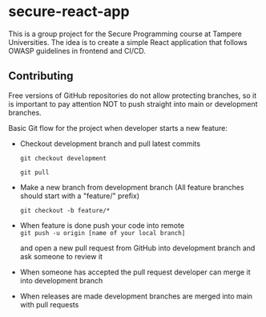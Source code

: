# secure-react-app
This is a group project for the Secure Programming course at Tampere Universities. The idea is to create a simple React application that follows OWASP guidelines in frontend and CI/CD.

## Contributing

Free versions of GitHub repositories do not allow protecting branches, so it is important to pay attention NOT to push straight into main or development branches.

Basic Git flow for the project when developer starts a new feature:

- Checkout development branch and pull latest commits

  `git checkout development`

  `git pull`

- Make a new branch from development branch (All feature branches should start with a "feature/" prefix)

  `git checkout -b feature/*`

- When feature is done push your code into remote  
   `git push -u origin [name of your local branch]`

  and open a new pull request from GitHub into development branch and ask someone to review it

- When someone has accepted the pull request developer can merge it into development branch
- When releases are made development branches are merged into main with pull requests
